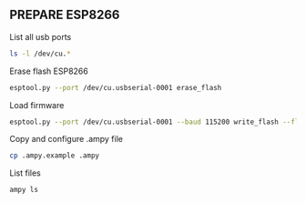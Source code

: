 ## PREPARE ESP8266
List all usb ports
```sh
ls -l /dev/cu.*
```

Erase flash ESP8266
```sh
esptool.py --port /dev/cu.usbserial-0001 erase_flash
```

Load firmware
```sh
esptool.py --port /dev/cu.usbserial-0001 --baud 115200 write_flash --flash_size=detect -fm dio 0 esp8266-20220117-v1.18.bin
```

Copy and configure .ampy file
```sh
cp .ampy.example .ampy
```

List files
```sh
ampy ls
```

